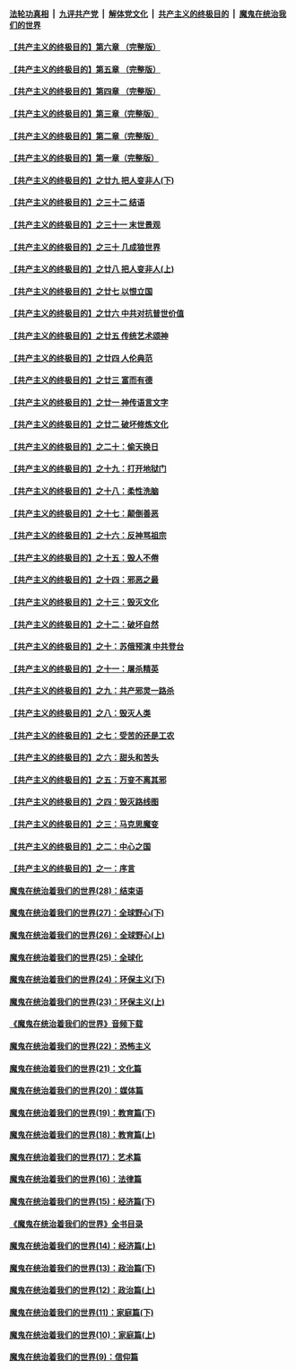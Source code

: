 ####  [法轮功真相](../../../../basic/blob/master/README.md?t=04291101) &nbsp;|&nbsp; [九评共产党](../../../../9ping.md/blob/master/README.md?t=04291101) &nbsp;|&nbsp; [解体党文化](../../../../jtdwh.md/blob/master/README.md?t=04291101)  &nbsp;|&nbsp; [共产主义的终极目的](../../../../gczydzjmd.md/blob/master/README.md?t=04291101) &nbsp;|&nbsp; [魔鬼在统治我们的世界](../../../../mgztzwmdsj.md/blob/master/README.md?t=04291101) 

#### [【共产主义的终极目的】第六章 （完整版）](../pages/nsc422/n11428913.md?t=04291101) 

#### [【共产主义的终极目的】第五章 （完整版）](../pages/nsc422/n11428912.md?t=04291101) 

#### [【共产主义的终极目的】第四章 （完整版）](../pages/nsc422/n11428907.md?t=04291101) 

#### [【共产主义的终极目的】第三章（完整版）](../pages/nsc422/n11428848.md?t=04291101) 

#### [【共产主义的终极目的】第二章（完整版）](../pages/nsc422/n11428831.md?t=04291101) 

#### [【共产主义的终极目的】第一章（完整版）](../pages/nsc422/n11417651.md?t=04291101) 

#### [【共产主义的终极目的】之廿九 把人变非人(下)](../pages/nsc422/n11344140.md?t=04291101) 

#### [【共产主义的终极目的】之三十二 结语](../pages/nsc422/n11360535.md?t=04291101) 

#### [【共产主义的终极目的】之三十一 末世景观](../pages/nsc422/n11351129.md?t=04291101) 

#### [【共产主义的终极目的】之三十 几成狼世界](../pages/nsc422/n11348280.md?t=04291101) 

#### [【共产主义的终极目的】之廿八 把人变非人(上)](../pages/nsc422/n11340492.md?t=04291101) 

#### [【共产主义的终极目的】之廿七 以恨立国](../pages/nsc422/n11336944.md?t=04291101) 

#### [【共产主义的终极目的】之廿六 中共对抗普世价值](../pages/nsc422/n11324785.md?t=04291101) 

#### [【共产主义的终极目的】之廿五 传统艺术颂神](../pages/nsc422/n11296396.md?t=04291101) 

#### [【共产主义的终极目的】之廿四 人伦典范](../pages/nsc422/n11296397.md?t=04291101) 

#### [【共产主义的终极目的】之廿三 富而有德](../pages/nsc422/n11283598.md?t=04291101) 

#### [【共产主义的终极目的】之廿一 神传语言文字](../pages/nsc422/n11263265.md?t=04291101) 

#### [【共产主义的终极目的】之廿二 破坏修炼文化](../pages/nsc422/n11245728.md?t=04291101) 

#### [【共产主义的终极目的】之二十：偷天换日](../pages/nsc422/n11238846.md?t=04291101) 

#### [【共产主义的终极目的】之十九：打开地狱门](../pages/nsc422/n11206376.md?t=04291101) 

#### [【共产主义的终极目的】之十八：柔性洗脑](../pages/nsc422/n11199994.md?t=04291101) 

#### [【共产主义的终极目的】之十七：颠倒善恶](../pages/nsc422/n11179782.md?t=04291101) 

#### [【共产主义的终极目的】之十六：反神骂祖宗](../pages/nsc422/n11166798.md?t=04291101) 

#### [【共产主义的终极目的】之十五：毁人不倦](../pages/nsc422/n11166792.md?t=04291101) 

#### [【共产主义的终极目的】之十四：邪恶之最](../pages/nsc422/n11150249.md?t=04291101) 

#### [【共产主义的终极目的】之十三：毁灭文化](../pages/nsc422/n11135227.md?t=04291101) 

#### [【共产主义的终极目的】之十二：破坏自然](../pages/nsc422/n11135214.md?t=04291101) 

#### [【共产主义的终极目的】之十：苏俄预演 中共登台](../pages/nsc422/n11118424.md?t=04291101) 

#### [【共产主义的终极目的】之十一：屠杀精英](../pages/nsc422/n11118442.md?t=04291101) 

#### [【共产主义的终极目的】之九：共产邪灵一路杀](../pages/nsc422/n11114139.md?t=04291101) 

#### [【共产主义的终极目的】之八：毁灭人类](../pages/nsc422/n11108503.md?t=04291101) 

#### [【共产主义的终极目的】之七：受苦的还是工农](../pages/nsc422/n11101809.md?t=04291101) 

#### [【共产主义的终极目的】之六：甜头和苦头](../pages/nsc422/n11096971.md?t=04291101) 

#### [【共产主义的终极目的】之五：万变不离其邪](../pages/nsc422/n11091285.md?t=04291101) 

#### [【共产主义的终极目的】之四：毁灭路线图](../pages/nsc422/n11086284.md?t=04291101) 

#### [【共产主义的终极目的】之三：马克思魔变](../pages/nsc422/n11061941.md?t=04291101) 

#### [【共产主义的终极目的】之二：中心之国](../pages/nsc422/n11047728.md?t=04291101) 

#### [【共产主义的终极目的】之一：序言](../pages/nsc422/n11086077.md?t=04291101) 

#### [魔鬼在统治着我们的世界(28)：结束语](../pages/nsc422/n10936246.md?t=04291101) 

#### [魔鬼在统治着我们的世界(27)：全球野心(下)](../pages/nsc422/n10928319.md?t=04291101) 

#### [魔鬼在统治着我们的世界(26)：全球野心(上)](../pages/nsc422/n10900318.md?t=04291101) 

#### [魔鬼在统治着我们的世界(25)：全球化](../pages/nsc422/n10788205.md?t=04291101) 

#### [魔鬼在统治着我们的世界(24)：环保主义(下)](../pages/nsc422/n10695307.md?t=04291101) 

#### [魔鬼在统治着我们的世界(23)：环保主义(上)](../pages/nsc422/n10688613.md?t=04291101) 

#### [《魔鬼在统治着我们的世界》音频下载](../pages/nsc422/n10635553.md?t=04291101) 

#### [魔鬼在统治着我们的世界(22)：恐怖主义](../pages/nsc422/n10614727.md?t=04291101) 

#### [魔鬼在统治着我们的世界(21)：文化篇](../pages/nsc422/n10597706.md?t=04291101) 

#### [魔鬼在统治着我们的世界(20)：媒体篇](../pages/nsc422/n10586579.md?t=04291101) 

#### [魔鬼在统治着我们的世界(19)：教育篇(下)](../pages/nsc422/n10564808.md?t=04291101) 

#### [魔鬼在统治着我们的世界(18)：教育篇(上)](../pages/nsc422/n10526970.md?t=04291101) 

#### [魔鬼在统治着我们的世界(17)：艺术篇](../pages/nsc422/n10499093.md?t=04291101) 

#### [魔鬼在统治着我们的世界(16)：法律篇](../pages/nsc422/n10485969.md?t=04291101) 

#### [魔鬼在统治着我们的世界(15)：经济篇(下)](../pages/nsc422/n10469975.md?t=04291101) 

#### [《魔鬼在统治着我们的世界》全书目录](../pages/nsc422/n10464261.md?t=04291101) 

#### [魔鬼在统治着我们的世界(14)：经济篇(上)](../pages/nsc422/n10457370.md?t=04291101) 

#### [魔鬼在统治着我们的世界(13)：政治篇(下)](../pages/nsc422/n10448270.md?t=04291101) 

#### [魔鬼在统治着我们的世界(12)：政治篇(上)](../pages/nsc422/n10444576.md?t=04291101) 

#### [魔鬼在统治着我们的世界(11)：家庭篇(下)](../pages/nsc422/n10440961.md?t=04291101) 

#### [魔鬼在统治着我们的世界(10)：家庭篇(上)](../pages/nsc422/n10435448.md?t=04291101) 

#### [魔鬼在统治着我们的世界(9)：信仰篇](../pages/nsc422/n10432159.md?t=04291101) 


